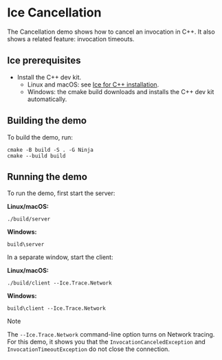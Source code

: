 # Ice Cancellation

The Cancellation demo shows how to cancel an invocation in C++. It also shows a related feature: invocation timeouts.

## Ice prerequisites

- Install the C++ dev kit.
  - Linux and macOS: see [Ice for C++ installation].
  - Windows: the cmake build downloads and installs the C++ dev kit automatically.

## Building the demo

To build the demo, run:

```shell
cmake -B build -S . -G Ninja
cmake --build build
```

## Running the demo

To run the demo, first start the server:

**Linux/macOS:**

```shell
./build/server
```

**Windows:**

```shell
build\server
```

In a separate window, start the client:

**Linux/macOS:**

```shell
./build/client --Ice.Trace.Network
```

**Windows:**

```shell
build\client --Ice.Trace.Network
```

> [!NOTE]
> The `--Ice.Trace.Network` command-line option turns on Network tracing. For this demo, it shows you that the
> `InvocationCanceledException` and `InvocationTimeoutException` do not close the connection.

[Ice for C++ installation]: https://github.com/zeroc-ice/ice/blob/main/NIGHTLY.md#ice-for-c
